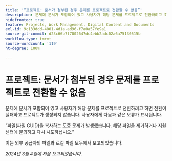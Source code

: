 ```yaml
---
title: '“프로젝트: 문서가 첨부된 경우 문제를 프로젝트로 전환할 수 없음”'
description: 문제에 문서가 포함되어 있고 사용자가 해당 문제를 프로젝트로 전환하려고 하면 전환이 실패하고 프로젝트가 생성되지 않습니다. 사용자에게 오류 메시지가 표시됩니다.
hidefromtoc: true
feature: Projects, Work Management, Digital Content and Documents
exl-id: 9c133ddd-4001-4d1a-ad96-f7a0a57fe9a1
source-git-commit: d23c66b7f7002647dc4ebb2adc02a6a75130515b
workflow-type: tm+mt
source-wordcount: '119'
ht-degree: 100%

---
```


# 프로젝트: 문서가 첨부된 경우 문제를 프로젝트로 전환할 수 없음

<!--

>[!NOTE]
>
>This issue was fixed on May 23, 2024.

-->

문제에 문서가 포함되어 있고 사용자가 해당 문제를 프로젝트로 전환하려고 하면 전환이 실패하고 프로젝트가 생성되지 않습니다. 사용자에게 다음과 같은 오류가 표시됩니다.

“파일(파일 GUID)을 복사하는 도중 문제가 발생했습니다. 해당 파일을 제거하거나 지원 센터에 문의하고 다시 시도하십시오.”

이는 외부 공급자의 파일과 로컬 파일 모두에서 보고되었습니다.

_2024년 3월 4일에 처음 보고되었습니다._
